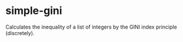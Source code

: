 # simple-gini
Calculates the inequality of a list of integers by the GINI index principle (discretely).
